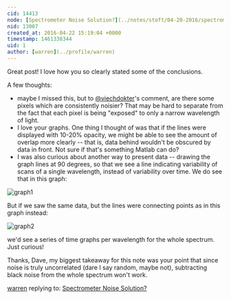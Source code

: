 ```yaml
---
cid: 14413
node: [Spectrometer Noise Solution?](../notes/stoft/04-20-2016/spectrometer-noise-solution)
nid: 13007
created_at: 2016-04-22 15:19:04 +0000
timestamp: 1461338344
uid: 1
author: [warren](../profile/warren)
---
```


Great post! I love how you so clearly stated some of the conclusions. 

A few thoughts:

* maybe I missed this, but to [@viechdokter](/profile/viechdokter)'s comment, are there some pixels which are consistently noisier? That may be hard to separate from the fact that each pixel is being "exposed" to only a narrow wavelength of light. 
* I love your graphs. One thing I thought of was that if the lines were displayed with 10-20% opacity, we might be able to see the amount of overlap more clearly -- that is, data behind wouldn't be obscured by data in front. Not sure if that's something Matlab can do?
* I was also curious about another way to present data -- drawing the graph lines at 90 degrees, so that we see a line indicating variability of scans of a single wavelength, instead of variability over time. We do see that in this graph:

![graph1](https://i.publiclab.org/system/images/photos/000/015/693/large/STest_CFL-91pt2700K535-555nm.gif)

But if we saw the same data, but the lines were connecting points as in this graph instead:

![graph2](https://i.publiclab.org/system/images/photos/000/015/694/large/STest_CFL-91pt2700K545-6-7nm.gif)

we'd see a series of time graphs per wavelength for the whole spectrum. Just curious!

Thanks, Dave, my biggest takeaway for this note was your point that since noise is truly uncorrelated (dare I say random, maybe not), subtracting black noise from the whole spectrum won't work. 

[warren](../profile/warren) replying to: [Spectrometer Noise Solution?](../notes/stoft/04-20-2016/spectrometer-noise-solution)

